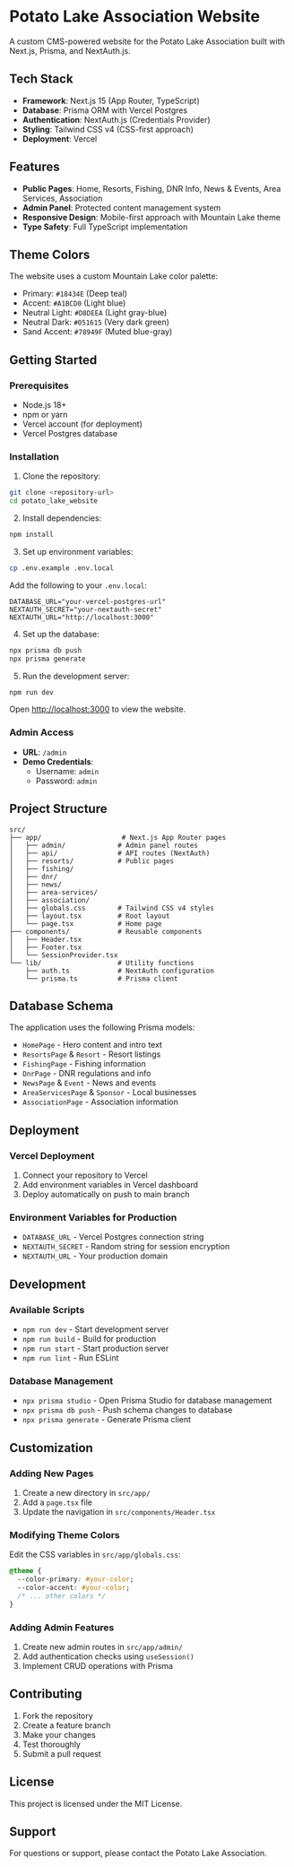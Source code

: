 # Potato Lake Association Website

A custom CMS-powered website for the Potato Lake Association built with Next.js, Prisma, and NextAuth.js.

## Tech Stack

- **Framework**: Next.js 15 (App Router, TypeScript)
- **Database**: Prisma ORM with Vercel Postgres
- **Authentication**: NextAuth.js (Credentials Provider)
- **Styling**: Tailwind CSS v4 (CSS-first approach)
- **Deployment**: Vercel

## Features

- **Public Pages**: Home, Resorts, Fishing, DNR Info, News & Events, Area Services, Association
- **Admin Panel**: Protected content management system
- **Responsive Design**: Mobile-first approach with Mountain Lake theme
- **Type Safety**: Full TypeScript implementation

## Theme Colors

The website uses a custom Mountain Lake color palette:

- Primary: `#18434E` (Deep teal)
- Accent: `#A1BCD0` (Light blue)
- Neutral Light: `#D8DEEA` (Light gray-blue)
- Neutral Dark: `#051615` (Very dark green)
- Sand Accent: `#78949F` (Muted blue-gray)

## Getting Started

### Prerequisites

- Node.js 18+ 
- npm or yarn
- Vercel account (for deployment)
- Vercel Postgres database

### Installation

1. Clone the repository:
```bash
git clone <repository-url>
cd potato_lake_website
```

2. Install dependencies:
```bash
npm install
```

3. Set up environment variables:
```bash
cp .env.example .env.local
```

Add the following to your `.env.local`:
```env
DATABASE_URL="your-vercel-postgres-url"
NEXTAUTH_SECRET="your-nextauth-secret"
NEXTAUTH_URL="http://localhost:3000"
```

4. Set up the database:
```bash
npx prisma db push
npx prisma generate
```

5. Run the development server:
```bash
npm run dev
```

Open [http://localhost:3000](http://localhost:3000) to view the website.

### Admin Access

- **URL**: `/admin`
- **Demo Credentials**: 
  - Username: `admin`
  - Password: `admin`

## Project Structure

```
src/
├── app/                    # Next.js App Router pages
│   ├── admin/             # Admin panel routes
│   ├── api/               # API routes (NextAuth)
│   ├── resorts/           # Public pages
│   ├── fishing/
│   ├── dnr/
│   ├── news/
│   ├── area-services/
│   ├── association/
│   ├── globals.css        # Tailwind CSS v4 styles
│   ├── layout.tsx         # Root layout
│   └── page.tsx           # Home page
├── components/            # Reusable components
│   ├── Header.tsx
│   ├── Footer.tsx
│   └── SessionProvider.tsx
└── lib/                   # Utility functions
    ├── auth.ts            # NextAuth configuration
    └── prisma.ts          # Prisma client
```

## Database Schema

The application uses the following Prisma models:

- `HomePage` - Hero content and intro text
- `ResortsPage` & `Resort` - Resort listings
- `FishingPage` - Fishing information
- `DnrPage` - DNR regulations and info
- `NewsPage` & `Event` - News and events
- `AreaServicesPage` & `Sponsor` - Local businesses
- `AssociationPage` - Association information

## Deployment

### Vercel Deployment

1. Connect your repository to Vercel
2. Add environment variables in Vercel dashboard
3. Deploy automatically on push to main branch

### Environment Variables for Production

- `DATABASE_URL` - Vercel Postgres connection string
- `NEXTAUTH_SECRET` - Random string for session encryption
- `NEXTAUTH_URL` - Your production domain

## Development

### Available Scripts

- `npm run dev` - Start development server
- `npm run build` - Build for production
- `npm run start` - Start production server
- `npm run lint` - Run ESLint

### Database Management

- `npx prisma studio` - Open Prisma Studio for database management
- `npx prisma db push` - Push schema changes to database
- `npx prisma generate` - Generate Prisma client

## Customization

### Adding New Pages

1. Create a new directory in `src/app/`
2. Add a `page.tsx` file
3. Update the navigation in `src/components/Header.tsx`

### Modifying Theme Colors

Edit the CSS variables in `src/app/globals.css`:

```css
@theme {
  --color-primary: #your-color;
  --color-accent: #your-color;
  /* ... other colors */
}
```

### Adding Admin Features

1. Create new admin routes in `src/app/admin/`
2. Add authentication checks using `useSession()`
3. Implement CRUD operations with Prisma

## Contributing

1. Fork the repository
2. Create a feature branch
3. Make your changes
4. Test thoroughly
5. Submit a pull request

## License

This project is licensed under the MIT License.

## Support

For questions or support, please contact the Potato Lake Association.
